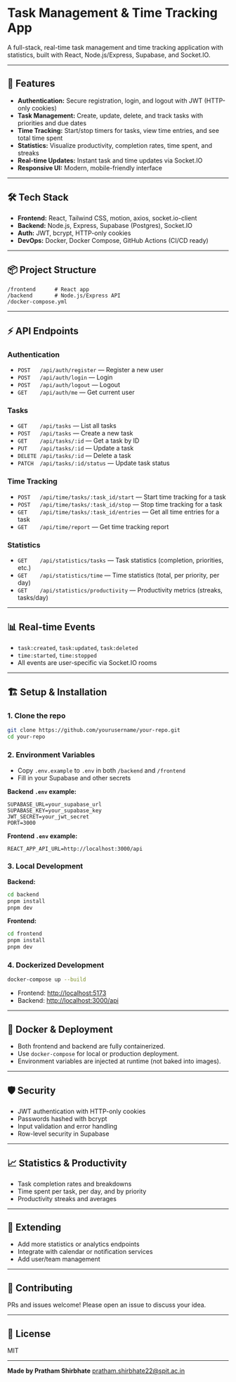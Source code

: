 # Task Management & Time Tracking App

A full-stack, real-time task management and time tracking application with statistics, built with React, Node.js/Express, Supabase, and Socket.IO.

---

## 🚀 Features

- **Authentication:** Secure registration, login, and logout with JWT (HTTP-only cookies)
- **Task Management:** Create, update, delete, and track tasks with priorities and due dates
- **Time Tracking:** Start/stop timers for tasks, view time entries, and see total time spent
- **Statistics:** Visualize productivity, completion rates, time spent, and streaks
- **Real-time Updates:** Instant task and time updates via Socket.IO
- **Responsive UI:** Modern, mobile-friendly interface

---

## 🛠️ Tech Stack

- **Frontend:** React, Tailwind CSS, motion, axios, socket.io-client
- **Backend:** Node.js, Express, Supabase (Postgres), Socket.IO
- **Auth:** JWT, bcrypt, HTTP-only cookies
- **DevOps:** Docker, Docker Compose, GitHub Actions (CI/CD ready)

---

## 📦 Project Structure

```
/frontend      # React app
/backend       # Node.js/Express API
/docker-compose.yml
```

---

## ⚡ API Endpoints

### **Authentication**
- `POST   /api/auth/register` — Register a new user
- `POST   /api/auth/login` — Login
- `POST   /api/auth/logout` — Logout
- `GET    /api/auth/me` — Get current user

### **Tasks**
- `GET    /api/tasks` — List all tasks
- `POST   /api/tasks` — Create a new task
- `GET    /api/tasks/:id` — Get a task by ID
- `PUT    /api/tasks/:id` — Update a task
- `DELETE /api/tasks/:id` — Delete a task
- `PATCH  /api/tasks/:id/status` — Update task status

### **Time Tracking**
- `POST   /api/time/tasks/:task_id/start` — Start time tracking for a task
- `POST   /api/time/tasks/:task_id/stop` — Stop time tracking for a task
- `GET    /api/time/tasks/:task_id/entries` — Get all time entries for a task
- `GET    /api/time/report` — Get time tracking report

### **Statistics**
- `GET    /api/statistics/tasks` — Task statistics (completion, priorities, etc.)
- `GET    /api/statistics/time` — Time statistics (total, per priority, per day)
- `GET    /api/statistics/productivity` — Productivity metrics (streaks, tasks/day)

---

## 📊 Real-time Events

- `task:created`, `task:updated`, `task:deleted`
- `time:started`, `time:stopped`
- All events are user-specific via Socket.IO rooms

---

## 🏗️ Setup & Installation

### **1. Clone the repo**
```bash
git clone https://github.com/yourusername/your-repo.git
cd your-repo
```

### **2. Environment Variables**

- Copy `.env.example` to `.env` in both `/backend` and `/frontend`
- Fill in your Supabase and other secrets

**Backend `.env` example:**
```
SUPABASE_URL=your_supabase_url
SUPABASE_KEY=your_supabase_key
JWT_SECRET=your_jwt_secret
PORT=3000
```

**Frontend `.env` example:**
```
REACT_APP_API_URL=http://localhost:3000/api
```

### **3. Local Development**

**Backend:**
```bash
cd backend
pnpm install
pnpm dev
```

**Frontend:**
```bash
cd frontend
pnpm install
pnpm dev
```

### **4. Dockerized Development**

```bash
docker-compose up --build
```
- Frontend: [http://localhost:5173](http://localhost:5173)
- Backend: [http://localhost:3000/api](http://localhost:3000/api)

---

## 🐳 Docker & Deployment

- Both frontend and backend are fully containerized.
- Use `docker-compose` for local or production deployment.
- Environment variables are injected at runtime (not baked into images).

---

## 🛡️ Security

- JWT authentication with HTTP-only cookies
- Passwords hashed with bcrypt
- Input validation and error handling
- Row-level security in Supabase

---

## 📈 Statistics & Productivity

- Task completion rates and breakdowns
- Time spent per task, per day, and by priority
- Productivity streaks and averages

---

## 🧩 Extending

- Add more statistics or analytics endpoints
- Integrate with calendar or notification services
- Add user/team management

---

## 🤝 Contributing

PRs and issues welcome! Please open an issue to discuss your idea.

---

## 📄 License

MIT

---

**Made  by Pratham Shirbhate**
pratham.shirbhate22@spit.ac.in
